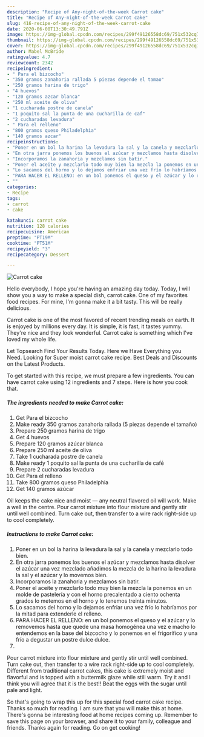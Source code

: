 ```yaml
---
description: "Recipe of Any-night-of-the-week Carrot cake"
title: "Recipe of Any-night-of-the-week Carrot cake"
slug: 416-recipe-of-any-night-of-the-week-carrot-cake
date: 2020-06-08T13:30:49.791Z
image: https://img-global.cpcdn.com/recipes/299f49126558dc69/751x532cq70/carrot-cake-foto-principal.jpg
thumbnail: https://img-global.cpcdn.com/recipes/299f49126558dc69/751x532cq70/carrot-cake-foto-principal.jpg
cover: https://img-global.cpcdn.com/recipes/299f49126558dc69/751x532cq70/carrot-cake-foto-principal.jpg
author: Mabel McBride
ratingvalue: 4.7
reviewcount: 2342
recipeingredient:
- " Para el bizcocho"
- "350 gramos zanahoria rallada 5 piezas depende el tamao"
- "250 gramos harina de trigo"
- "4 huevos"
- "120 gramos azcar blanca"
- "250 ml aceite de oliva"
- "1 cucharada postre de canela"
- "1 poquito sal la punta de una cucharilla de caf"
- "2 cucharadas levadura"
- " Para el relleno"
- "800 gramos queso Philadelphia"
- "140 gramos azcar"
recipeinstructions:
- "Poner en un bol la harina la levadura la sal y la canela y mezclarlo todo bien."
- "En otra jarra ponemos los buenos el azúcar y mezclamos hasta disolver el azúcar una vez mezclado añadimos la mezcla de la harina la levadura la sal y el azúcar y lo movemos bien."
- "Incorporamos la zanahoria y mezclamos sin batir."
- "Poner el aceite y mezclarlo todo muy bien la mezcla la ponemos en un molde de pastelería y con el horno precalentado a ciento ochenta grados lo metemos en el horno y lo tenemos treinta minutos."
- "Lo sacamos del horno y lo dejamos enfriar una vez frío lo habríamos por la mitad para extenderle el relleno."
- "PARA HACER EL RELLENO: en un bol ponemos el queso y el azúcar y lo removemos hasta que quede una masa homogénea una vez e macho lo entendemos en la base del bizcocho y lo ponemos en el frigorífico y una frío a degustar un postre dulce dulce."
- ""
categories:
- Recipe
tags:
- carrot
- cake

katakunci: carrot cake 
nutrition: 128 calories
recipecuisine: American
preptime: "PT19M"
cooktime: "PT51M"
recipeyield: "3"
recipecategory: Dessert

---
```



![Carrot cake](https://img-global.cpcdn.com/recipes/299f49126558dc69/751x532cq70/carrot-cake-foto-principal.jpg)

Hello everybody, I hope you're having an amazing day today. Today, I will show you a way to make a special dish, carrot cake. One of my favorites food recipes. For mine, I'm gonna make it a bit tasty. This will be really delicious.

Carrot cake is one of the most favored of recent trending meals on earth. It is enjoyed by millions every day. It is simple, it is fast, it tastes yummy. They're nice and they look wonderful. Carrot cake is something which I've loved my whole life.

Let Topsearch Find Your Results Today. Here we Have Everything you Need. Looking for Super moist carrot cake recipe. Best Deals and Discounts on the Latest Products.


To get started with this recipe, we must prepare a few ingredients. You can have carrot cake using 12 ingredients and 7 steps. Here is how you cook that.

<!--inarticleads1-->

##### The ingredients needed to make Carrot cake:

1. Get  Para el bizcocho
1. Make ready 350 gramos zanahoria rallada (5 piezas depende el tamaño)
1. Prepare 250 gramos harina de trigo
1. Get 4 huevos
1. Prepare 120 gramos azúcar blanca
1. Prepare 250 ml aceite de oliva
1. Take 1 cucharada postre de canela
1. Make ready 1 poquito sal la punta de una cucharilla de café
1. Prepare 2 cucharadas levadura
1. Get  Para el relleno
1. Take 800 gramos queso Philadelphia
1. Get 140 gramos azúcar


Oil keeps the cake nice and moist — any neutral flavored oil will work. Make a well in the centre. Pour carrot mixture into flour mixture and gently stir until well combined. Turn cake out, then transfer to a wire rack right-side up to cool completely. 

<!--inarticleads2-->

##### Instructions to make Carrot cake:

1. Poner en un bol la harina la levadura la sal y la canela y mezclarlo todo bien.
1. En otra jarra ponemos los buenos el azúcar y mezclamos hasta disolver el azúcar una vez mezclado añadimos la mezcla de la harina la levadura la sal y el azúcar y lo movemos bien.
1. Incorporamos la zanahoria y mezclamos sin batir.
1. Poner el aceite y mezclarlo todo muy bien la mezcla la ponemos en un molde de pastelería y con el horno precalentado a ciento ochenta grados lo metemos en el horno y lo tenemos treinta minutos.
1. Lo sacamos del horno y lo dejamos enfriar una vez frío lo habríamos por la mitad para extenderle el relleno.
1. PARA HACER EL RELLENO: en un bol ponemos el queso y el azúcar y lo removemos hasta que quede una masa homogénea una vez e macho lo entendemos en la base del bizcocho y lo ponemos en el frigorífico y una frío a degustar un postre dulce dulce.
1. 


Pour carrot mixture into flour mixture and gently stir until well combined. Turn cake out, then transfer to a wire rack right-side up to cool completely. Different from traditional carrot cakes, this cake is extremely moist and flavorful and is topped with a buttermilk glaze while still warm. Try it and I think you will agree that it is the best!! Beat the eggs with the sugar until pale and light. 

So that's going to wrap this up for this special food carrot cake recipe. Thanks so much for reading. I am sure that you will make this at home. There's gonna be interesting food at home recipes coming up. Remember to save this page on your browser, and share it to your family, colleague and friends. Thanks again for reading. Go on get cooking!
